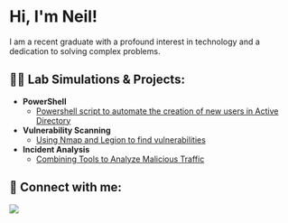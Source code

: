 # Hi, I'm Neil!

I am a recent graduate with a profound interest in technology and a dedication to solving complex problems.

<h2>👨‍💻 Lab Simulations & Projects:</h2>

</b></i>
- <b>PowerShell</b>
  - [Powershell script to automate the creation of new users in Active Directory](https://github.com/ns214/ActiveDirectory-AutomatedUserCreation-Lab)
- <b>Vulnerability Scanning</b>
  - [Using Nmap and Legion to find vulnerabilities](https://github.com/ns214/Nmap-and-Legion-for-vulnerability-scanning)
- <b>Incident Analysis</b>
  - [Combining Tools to Analyze Malicious Traffic](https://github.com/ns214/ExaminingMaliciousTrafficLab)


<h2> 🤳 Connect with me:</h2>

<a href="https://linkedin.com/in/neil-stafford"><img src="https://img.shields.io/badge/-LinkedIn-0072b1?&style=for-the-badge&logo=linkedin&logoColor=white" /></a>

